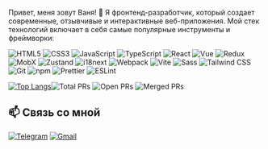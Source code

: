 
Привет, меня зовут Ваня! 👋 Я фронтенд-разработчик, который создает современные, отзывчивые и интерактивные веб-приложения. Мой стек технологий включает в себя самые популярные инструменты и фреймворки:

![HTML5](https://img.shields.io/badge/-HTML5-E34F26?logo=html5&logoColor=white) ![CSS3](https://img.shields.io/badge/-CSS3-1572B6?logo=css3) ![JavaScript](https://img.shields.io/badge/-JavaScript-F7DF1E?logo=javascript&logoColor=black) ![TypeScript](https://img.shields.io/badge/-TypeScript-3178C6?logo=typescript&logoColor=white) ![React](https://img.shields.io/badge/-React-61DAFB?logo=react&logoColor=black) ![Vue](https://img.shields.io/badge/-Vue.js-4FC08D?logo=vuedotjs&logoColor=white) ![Redux](https://img.shields.io/badge/-Redux-764ABC?logo=redux&logoColor=white) ![MobX](https://img.shields.io/badge/-MobX-FF9955?logo=mobx&logoColor=white) ![Zustand](https://img.shields.io/badge/-Zustand-764ABC?logo=redux&logoColor=white) ![i18next](https://img.shields.io/badge/-i18next-26A69A?logo=i18next&logoColor=white) ![Webpack](https://img.shields.io/badge/-Webpack-8DD6F9?logo=webpack&logoColor=black) ![Vite](https://img.shields.io/badge/-Vite-646CFF?logo=vite&logoColor=white) ![Sass](https://img.shields.io/badge/-Sass-CC6699?logo=sass&logoColor=white) ![Tailwind CSS](https://img.shields.io/badge/-Tailwind_CSS-38B2AC?logo=tailwind-css&logoColor=white) ![Git](https://img.shields.io/badge/-Git-F05032?logo=git&logoColor=white) ![npm](https://img.shields.io/badge/-npm-CB3837?logo=npm&logoColor=white) ![Prettier](https://img.shields.io/badge/-Prettier-F7B93E?logo=prettier&logoColor=black) ![ESLint](https://img.shields.io/badge/-ESLint-4B32C3?logo=eslint&logoColor=white)




[![Top Langs](https://github-readme-stats.vercel.app/api/top-langs/?username=Exelione&layout=compact&theme=dark&hide=html,css&exclude_repo=repo1,repo2)](https://github.com/Exelione)![Total PRs](https://img.shields.io/github/issues-pr/{Exelione}/{MP_react_light}?label=Total%20PRs)
![Open PRs](https://img.shields.io/github/issues-pr/{owner}/{repo}?label=Open%20PRs&color=orange)
![Merged PRs](https://img.shields.io/github/issues-pr-closed/{owner}/{repo}?label=Merged%20PRs&color=purple)
## 📫 Связь со мной

[![Telegram](https://img.shields.io/badge/-Telegram-26A5E4?style=for-the-badge&logo=telegram&logoColor=white)](https://t.me/Exelione) 
[![Gmail](https://img.shields.io/badge/-Gmail-D14836?style=for-the-badge&logo=gmail&logoColor=white)](mailto:exelione@gmail.com)

